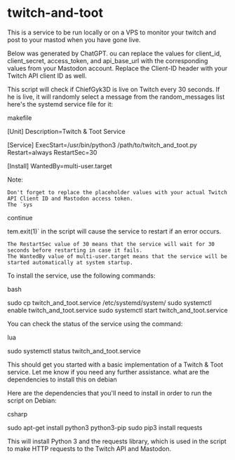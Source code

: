 # twitch-and-toot
This is a service to be run locally or on a VPS to monitor your twitch and post to your mastod when you have gone live. 

Below was generated by ChatGPT. 
ou can replace the values for client_id, client_secret, access_token, and api_base_url with the corresponding values from your Mastodon account. Replace the Client-ID header with your Twitch API client ID as well.

This script will check if ChiefGyk3D is live on Twitch every 30 seconds. If he is live, it will randomly select a message from the random_messages list
here's the systemd service file for it:

makefile

[Unit]
Description=Twitch & Toot Service

[Service]
ExecStart=/usr/bin/python3 /path/to/twitch_and_toot.py
Restart=always
RestartSec=30

[Install]
WantedBy=multi-user.target

Note:

    Don't forget to replace the placeholder values with your actual Twitch API Client ID and Mastodon access token.
    The `sys

continue

tem.exit(1)` in the script will cause the service to restart if an error occurs.

    The RestartSec value of 30 means that the service will wait for 30 seconds before restarting in case it fails.
    The WantedBy value of multi-user.target means that the service will be started automatically at system startup.

To install the service, use the following commands:

bash

sudo cp twitch_and_toot.service /etc/systemd/system/
sudo systemctl enable twitch_and_toot.service
sudo systemctl start twitch_and_toot.service

You can check the status of the service using the command:

lua

sudo systemctl status twitch_and_toot.service

This should get you started with a basic implementation of a Twitch & Toot service. Let me know if you need any further assistance.
what are the dependencies to install this on debian

Here are the dependencies that you'll need to install in order to run the script on Debian:

csharp

sudo apt-get install python3 python3-pip
sudo pip3 install requests

This will install Python 3 and the requests library, which is used in the script to make HTTP requests to the Twitch API and Mastodon.
